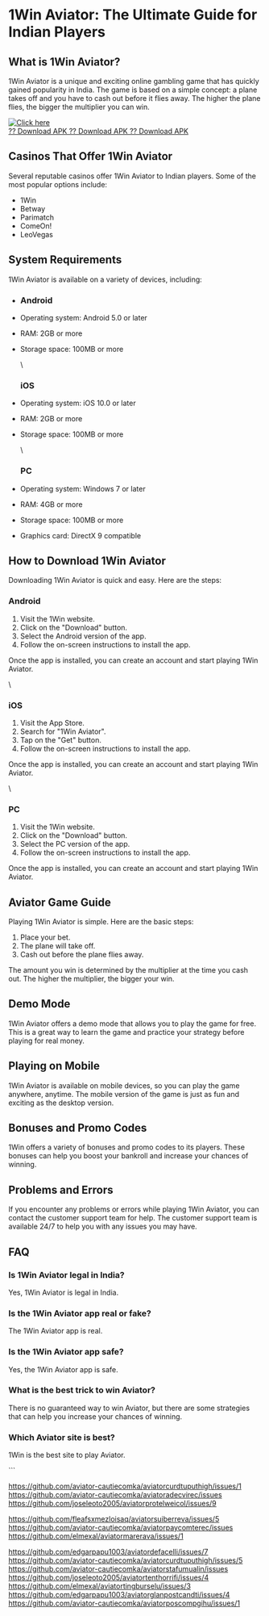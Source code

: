 # 1Win Aviator: The Ultimate Guide for Indian Players

## What is 1Win Aviator?

1Win Aviator is a unique and exciting online gambling game that has
quickly gained popularity in India. The game is based on a simple
concept: a plane takes off and you have to cash out before it flies
away. The higher the plane flies, the bigger the multiplier you can win.

[![Click
here](https://readscoops.com/wp-content/uploads/2023/03/Readscoop-aviator-1-1.jpg)](https://traff.sbs/deff)\
[?? Download APK ?? Download APK ?? Download
APK](https://traff.sbs/deff)

## Casinos That Offer 1Win Aviator

Several reputable casinos offer 1Win Aviator to Indian players. Some of
the most popular options include:

-   1Win
-   Betway
-   Parimatch
-   ComeOn!
-   LeoVegas

## System Requirements

1Win Aviator is available on a variety of devices, including:

-   ### Android

-   Operating system: Android 5.0 or later

-   RAM: 2GB or more

-   Storage space: 100MB or more

    \

    ### iOS

-   Operating system: iOS 10.0 or later

-   RAM: 2GB or more

-   Storage space: 100MB or more

    \

    ### PC

-   Operating system: Windows 7 or later

-   RAM: 4GB or more

-   Storage space: 100MB or more

-   Graphics card: DirectX 9 compatible

## How to Download 1Win Aviator

Downloading 1Win Aviator is quick and easy. Here are the steps:

### Android

1.  Visit the 1Win website.
2.  Click on the "Download" button.
3.  Select the Android version of the app.
4.  Follow the on-screen instructions to install the app.

Once the app is installed, you can create an account and start playing
1Win Aviator.

\

### iOS

1.  Visit the App Store.
2.  Search for "1Win Aviator".
3.  Tap on the "Get" button.
4.  Follow the on-screen instructions to install the app.

Once the app is installed, you can create an account and start playing
1Win Aviator.

\

### PC

1.  Visit the 1Win website.
2.  Click on the "Download" button.
3.  Select the PC version of the app.
4.  Follow the on-screen instructions to install the app.

Once the app is installed, you can create an account and start playing
1Win Aviator.

## Aviator Game Guide

Playing 1Win Aviator is simple. Here are the basic steps:

1.  Place your bet.
2.  The plane will take off.
3.  Cash out before the plane flies away.

The amount you win is determined by the multiplier at the time you cash
out. The higher the multiplier, the bigger your win.

## Demo Mode

1Win Aviator offers a demo mode that allows you to play the game for
free. This is a great way to learn the game and practice your strategy
before playing for real money.

## Playing on Mobile

1Win Aviator is available on mobile devices, so you can play the game
anywhere, anytime. The mobile version of the game is just as fun and
exciting as the desktop version.

## Bonuses and Promo Codes

1Win offers a variety of bonuses and promo codes to its players. These
bonuses can help you boost your bankroll and increase your chances of
winning.

## Problems and Errors

If you encounter any problems or errors while playing 1Win Aviator, you
can contact the customer support team for help. The customer support
team is available 24/7 to help you with any issues you may have.

## FAQ

### Is 1Win Aviator legal in India?

Yes, 1Win Aviator is legal in India.

### Is the 1Win Aviator app real or fake?

The 1Win Aviator app is real.

### Is the 1Win Aviator app safe?

Yes, the 1Win Aviator app is safe.

### What is the best trick to win Aviator?

There is no guaranteed way to win Aviator, but there are some strategies
that can help you increase your chances of winning.

### Which Aviator site is best?

1Win is the best site to play Aviator.

\`\`\`

https://github.com/aviator-cautiecomka/aviatorcurdtuputhigh/issues/1
https://github.com/aviator-cautiecomka/aviatoradecvirec/issues
https://github.com/joseleoto2005/aviatorprotelweicol/issues/9

https://github.com/fleafsxmezloisaq/aviatorsuiberreva/issues/5
https://github.com/aviator-cautiecomka/aviatorpaycomterec/issues
https://github.com/elmexal/aviatormarerava/issues/1

https://github.com/edgarpapu1003/aviatordefacelli/issues/7
https://github.com/aviator-cautiecomka/aviatorcurdtuputhigh/issues/5
https://github.com/aviator-cautiecomka/aviatorstafumualin/issues
https://github.com/joseleoto2005/aviatortenthorrifi/issues/4
https://github.com/elmexal/aviatortingburselu/issues/3
https://github.com/edgarpapu1003/aviatorglanpostcandti/issues/4
https://github.com/aviator-cautiecomka/aviatorposcompgihu/issues/1
